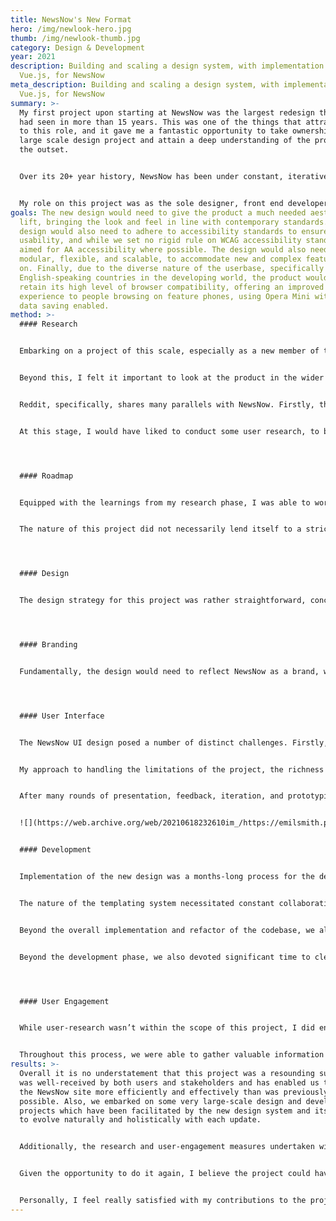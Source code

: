 ```yaml
---
title: NewsNow's New Format
hero: /img/newlook-hero.jpg
thumb: /img/newlook-thumb.jpg
category: Design & Development
year: 2021
description: Building and scaling a design system, with implementation in
  Vue.js, for NewsNow
meta_description: Building and scaling a design system, with implementation in
  Vue.js, for NewsNow
summary: >-
  My first project upon starting at NewsNow was the largest redesign the product
  had seen in more than 15 years. This was one of the things that attracted me
  to this role, and it gave me a fantastic opportunity to take ownership of a
  large scale design project and attain a deep understanding of the product from
  the outset.


  Over its 20+ year history, NewsNow has been under constant, iterative development. As with any long-term project, especially one that had started life in 1997, sooner or later a refactor becomes necessary. In this case, refactoring the design was equally as important as refactoring the codebase. Additionally, there were plans to develop large improvements to the product’s functionality, which would necessarily disrupt aspects of both the codebase and the design. The existing design was simply not flexible enough to accommodate these new developments, meaning that the product was in need of a fresh coat of paint, and maybe a slight rethink of the walls and foundations underneath, on which these new features could be built.


  My role on this project was as the sole designer, front end developer (working as part of the development team), and to work alongside the COO and CEO on product management.
goals: The new design would need to give the product a much needed aesthetic
  lift, bringing the look and feel in line with contemporary standards. The
  design would also need to adhere to accessibility standards to ensure good
  usability, and while we set no rigid rule on WCAG accessibility standards, we
  aimed for AA accessibility where possible. The design would also need to be
  modular, flexible, and scalable, to accommodate new and complex features later
  on. Finally, due to the diverse nature of the userbase, specifically those in
  English-speaking countries in the developing world, the product would need to
  retain its high level of browser compatibility, offering an improved
  experience to people browsing on feature phones, using Opera Mini with extreme
  data saving enabled.
method: >-
  #### Research


  Embarking on a project of this scale, especially as a new member of the team, was no small feat. I took time to analyse the existing product in detail, speaking with members from all areas of the business, including development, editorial, and senior management, to get a full and comprehensive understanding of the business, the product, and the underlying technology.


  Beyond this, I felt it important to look at the product in the wider context of the industry, to see how we might want to position ourselves relative to other news aggregators, publishers, and social platforms. NewsNow is unique in this sense; it is a news aggregator that performs similar functions to those by the likes of Google, Apple, and Yahoo, but the number of individual topics and the number of headlines on a given page is more akin to the likes of social media platforms, such as Facebook, Twitter or Reddit. 


  Reddit, specifically, shares many parallels with NewsNow. Firstly, the Information Architecture is inherently similar: Long feeds of headlines, for a near-endless variety of topics, algorithmically sorted and able to be reordered by chronology, popularity, or relevance. In addition, Reddit had also recently embarked on a large redesign project, moving away from a dense, text-based layout that had accumulated a dedicated and loyal userbase, just like that of NewsNow. On the basis of these parallels, I embarked on a competitor analysis project of sorts, to understand the ‘what’, ‘why’ and ‘how’ of Reddit’s redesign, charting their roadmap, digging up metrics, some of which were kindly supplied to me by subreddit moderators, and drawing actionable conclusions which we were able to implement in our own redesign process. 


  At this stage, I would have liked to conduct some user research, to build an understanding of user demographics, usage habits, motivations, and pain points, but unfortunately, this was not something that had been done on the product before, and thus a lack of time and resources made this impractical. We did, however, manage to conduct a series of user interviews prior to the initial roll-out, which helped inform some later design decisions.




  #### Roadmap


  Equipped with the learnings from my research phase, I was able to work collaboratively with senior management to specify the scope and deliverables for the design project, and within the development team to create a scope and task backlog for the technical requirements. We used Asana to manage the project, in which I constructed a set of timelines with clear dependencies between design and development, accounting for testing and code cleanup, with a set launch date for our private, opt-in beta. We also took learnings from the Reddit case study to help inform our process, including the implementation of a system to manage user feedback, a public blog post to inform users of upcoming changes, and a staggered rollout to ensure feature-parity prior to the site-wide launch.


  The nature of this project did not necessarily lend itself to a strict goal-setting framework, as it was not intended to drive any specific metric. Rather, the success of the project would be measured in our resulting ability to scale and develop the product in the future, and the retention of our core user base. 




  #### Design


  The design strategy for this project was rather straightforward, conceptually. Firstly, I planned to employ atomic design principles to create a modular, component-based design system in Figma, with standardised tokens for measurements, colours, and typography, and context-agnostic, BEM-style components for all UI elements, templates, and pages. Secondly, the design would be carefully tested against WCAG accessibility guidelines to ensure that colour contrast ratios, font sizes, and interactive elements were sufficiently distinguished and usable.




  #### Branding


  Fundamentally, the design would need to reflect NewsNow as a brand, which was a challenge in itself, since the business had not previously devoted much time to developing a formal brand identity. On this basis, I engaged with senior management over several brainstorming sessions to develop a preliminary brand guidelines document, which included the specification of brand values, identity, and ethos, as well as some visual elements such as typographic rules, a new colour palette, and logo guidelines. Of course, the visual aspects of this document were intended to be under constant evolution throughout the design process, the definition of the core brand values and identity was instrumental in subsequent design decisions.




  #### User Interface


  The NewsNow UI design posed a number of distinct challenges. Firstly, the site was almost entirely text-based; headlines were listed alongside publication names, with metadata such as timestamps and some interactive controls, but with no imagery. In addition, the site used relatively small font sizes and there was a high value attributed to content density. Users who had been using the site for many years had become accustomed to the deep, dense feeds of headlines, through which they could scan for new information on their areas of interest. On this basis, adjustments to headline fonts, font sizes, and overall density were, for the most part, off-limits. Secondly, the existing three-column layout (side-navigation, central content column, sidebar) was to be retained in its entirety. On this basis, modernising the look and feel of the product was to be achieved only in part by this project, and completed later with large-scale changes to the product format.


  My approach to handling the limitations of the project, the richness of the product feature-set, and the need for radical future scalability, was to put together an atomic design system, which could be mirrored within the codebase, using modular components and substituting inheritance with modifiers. After auditing the existing codebase for all font sizes, colours, and other tokens, I developed a stripped-back list of basic building blocks, and gradually worked my way up through each level of the component structure, from buttons and icons up to page templates. From this, I re-created various page templates using the new components, to compare directly with their existing counterparts. Careful attention was paid to font-sizes and colour contrast ratios to ensure the site was accessible and usable. 


  After many rounds of presentation, feedback, iteration, and prototyping, I was given the green light by senior management to rally the development team and begin work on the build.


  ![](https://web.archive.org/web/20210618232610im_/https://emilsmith.pro/uploads/1_6_S_Bpi_Or_H1_Nca_FVMY_Gfm9_w_d7d3ce1000.png)


  #### Development


  Implementation of the new design was a months-long process for the development team at NewsNow. I was responsible for the majority of the front-end build, working closely with a full-stack software developer on templating in NewsNow’s bespoke, in-house, Perl-based templating system, SCSS, and JS. Components were developed to mirror the structure of the design system, using BEM syntax and isolated component templates.


  The nature of the templating system necessitated constant collaboration with all members of the development team, as well as many remote, peer-programming sessions to work through various issues and code reviews. In addition to the new components, we heavily refactored large areas of the codebase to improve page load speeds and overall performance, as well as maintainability. We took time and care to evaluate and audit the existing code, selecting chunks for preservation, removal, or refactoring. Through this process we also identified features that had gone unused for months or years and were able to simplify the site functionality by pruning such features from the product. 


  Beyond the overall implementation and refactor of the codebase, we also tested rigorously to ensure a high level of browser compatibility. The site is fully compatible with Opera Mini on feature phones, bar certain customisation features, and user accounts. Additionally, I devised a new alternative to the existing device-detection system which relied heavily on javascript and resulted in a complex matrix of site versions that required individual support. This system used a combination of media queries and support queries in CSS to accurately identify the devices needing special support, and unified site versions for other devices which previously had to be catered for individually, resulting in a much more easily maintainable system.


  Beyond the development phase, we also devoted significant time to cleaning up the codebase, closing redundant issues, and removing unused code. 




  #### User Engagement


  While user-research wasn’t within the scope of this project, I did endeavor to bring human-centred design thinking into the process as much as possible. Upon completion of our initial beta, I wrote up a Medium piece, outlining our redesign for our users, which we promoted alongside the limited, opt-in beta so that people who were offered the chance to take part in the beta were able to read about the changes being made, the reasoning behind those changes, and the positive impacts those changes were designed to make. In addition, those who took part in the beta were prompted for NPS-style ratings of the new design and offered the opportunity to give in-app feedback, for which we guaranteed a response from the team. Through this feedback mechanic, we were able to assemble a research panel of loyal NewsNow users who agreed to take part in upcoming research, and finally, we engaged with those users, as well as some people who were new to the site, in a round of in-person interviews, where we gathered qualitative information on their impressions and experiences whilst using the new site. 


  Throughout this process, we were able to gather valuable information which we used to iterate and improve on the design prior to our full launch, and it served as a valuable precedent for future research projects. We were also able to develop a previously absent rapport with our users; we responded to each and every piece of feedback we received, engaging directly with the people who used the product, and giving them the opportunity to contribute to the development of the product.
results: >-
  Overall it is no understatement that this project was a resounding success. It
  was well-received by both users and stakeholders and has enabled us to work on
  the NewsNow site more efficiently and effectively than was previously
  possible. Also, we embarked on some very large-scale design and development
  projects which have been facilitated by the new design system and its ability
  to evolve naturally and holistically with each update.


  Additionally, the research and user-engagement measures undertaken within this project have helped to inform various subsequent projects, and paved the way for further rounds of user interviews, the development of user personas, and user demographic initiatives.


  Given the opportunity to do it again, I believe the project could have benefitted from a preliminary user research phase, to gather clear and identifiable pain points in the existing UX, and potentially free up some of the initial restrictions surrounding legacy styles and layout, by way of being able to make informed decisions and improve upon the existing formula. Further to this, I would have liked to have set OKRs from the outset, based on such knowledge, to better evaluate the outcomes of the project. 


  Personally, I feel really satisfied with my contributions to the project. It challenged all areas of my skillset and served as an invaluable learning opportunity. I was able to successfully balance user experience, design, development and business goals in a very holistic way, to unify and steer all aspects of the project toward a common goal.
---
```

